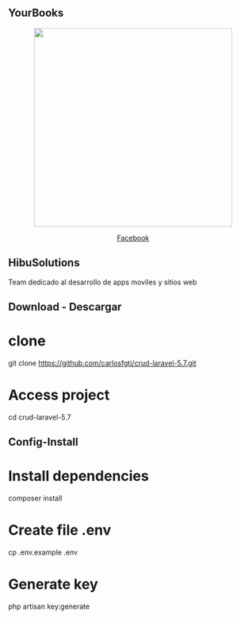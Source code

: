 ## YourBooks 
<p align="center"><a href="https://www.facebook.com/Hibu-Solutions-2339858166096856"><img src="https://scontent.fsal3-1.fna.fbcdn.net/v/t1.0-0/p180x540/76935588_2630418597040810_7807970881627488256_o.jpg?_nc_cat=101&_nc_ohc=kVOAUY55-PUAQnNVfmp-j8Os1AyWS7pHYfa7ohDkkTPPs-5QGchkeJWRw&_nc_ht=scontent.fsal3-1.fna&oh=ac99d21b68a475cd19d5f593b1e4604d&oe=5E74AC72" width="400"></a></p>

<p align="center">
<a class="btn btn-primary" href="https://www.facebook.com/Hibu-Solutions-2339858166096856">Facebook</a>


</p>

## HibuSolutions

Team dedicado al desarrollo de apps moviles y sitios web


## Download - Descargar
# clone
git clone https://github.com/carlosfgti/crud-laravel-5.7.git

# Access project
cd crud-laravel-5.7

## Config-Install
# Install dependencies
composer install

# Create file .env
cp .env.example .env

# Generate key
php artisan key:generate


